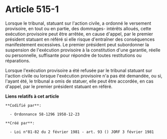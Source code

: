 # Article 515-1

Lorsque le tribunal, statuant sur l'action civile, a ordonné le versement provisoire, en tout ou en partie, des dommages-
intérêts alloués, cette exécution provisoire peut être arrêtée, en cause d'appel, par le premier président statuant en référé
si elle risque d'entraîner des conséquences manifestement excessives. Le premier président peut subordonner la suspension de
l'exécution provisoire à la constitution d'une garantie, réelle ou personnelle, suffisante pour répondre de toutes
restitutions ou réparations.

Lorsque l'exécution provisoire a été refusée par le tribunal statuant sur l'action civile ou lorsque l'exécution provisoire
n'a pas été demandée, ou si, l'ayant été, le tribunal a omis de statuer, elle peut être accordée, en cas d'appel, par le
premier président statuant en référé.

**Liens relatifs à cet article**

	**Codifié par**:

	  - Ordonnance 58-1296 1958-12-23

	**Créé par**:

	  - Loi n°81-82 du 2 février 1981 - art. 93 () JORF 3 février 1981
